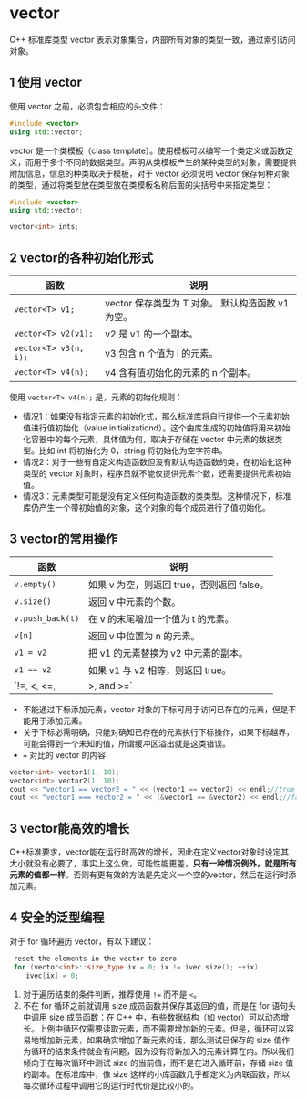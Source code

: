 # vector

C++ 标准库类型 vector 表示对象集合，内部所有对象的类型一致，通过索引访问对象。

## 1 使用 vector

使用 vector 之前，必须包含相应的头文件：

```cpp
#include <vector>
using std::vector;
```

vector 是一个类模板（class template）。使用模板可以编写一个类定义或函数定义，而用于多个不同的数据类型。声明从类模板产生的某种类型的对象，需要提供附加信息，信息的种类取决于模板，对于 vector 必须说明 vector 保存何种对象的类型，通过将类型放在类型放在类模板名称后面的尖括号中来指定类型：

```cpp
#include <vector>
using std::vector;

vector<int> ints;
```

## 2 vector的各种初始化形式

函数 | 说明
---|---
`vector<T> v1;` | vector 保存类型为 T 对象。 默认构造函数 v1 为空。
`vector<T> v2(v1);` | v2 是 v1 的一个副本。
`vector<T> v3(n, i);` | v3 包含 n 个值为 i 的元素。
`vector<T> v4(n);` | v4 含有值初始化的元素的 n 个副本。

使用 `vector<T> v4(n);` 是，元素的初始化规则：

- 情况1：如果没有指定元素的初始化式，那么标准库将自行提供一个元素初始值进行值初始化（value initializationd）。这个由库生成的初始值将用来初始化容器中的每个元素，具体值为何，取决于存储在 vector 中元素的数据类型。比如 int 将初始化为 0，string 将初始化为空字符串。
- 情况2：对于一些有自定义构造函数但没有默认构造函数的类，在初始化这种类型的 vector 对象时，程序员就不能仅提供元素个数，还需要提供元素初始值。
- 情况3：元素类型可能是没有定义任何构造函数的类类型。这种情况下，标准库仍产生一个带初始值的对象，这个对象的每个成员进行了值初始化。

## 3 vector的常用操作

函数 | 说明
---|---
`v.empty()` | 如果 v 为空，则返回 true，否则返回 false。
`v.size()` | 返回 v 中元素的个数。
`v.push_back(t)` | 在 v 的末尾增加一个值为 t 的元素。
`v[n]` | 返回 v 中位置为 n 的元素。
`v1 = v2` | 把 v1 的元素替换为 v2 中元素的副本。
`v1 == v2` | 如果 v1 与 v2 相等，则返回 true。
`!=, <, <=, | >, and >=` | 保持这些操作符惯有的含义

- 不能通过下标添加元素，vector 对象的下标可用于访问已存在的元素，但是不能用于添加元素。
- 关于下标必需明确，只能对确知已存在的元素执行下标操作，如果下标越界，可能会得到一个未知的值，所谓缓冲区溢出就是这类错误。
- `=` 对比的 vector 的内容

```cpp
vector<int> vector1(1, 10);
vector<int> vector2(1, 10);
cout << "vector1 == vector2 = " << (vector1 == vector2) << endl;//true
cout << "vector1 === vector2 = " << (&vector1 == &vector2) << endl;//false

```

## 3 vector能高效的增长

C++标准要求，vector能在运行时高效的增长，因此在定义vector对象时设定其大小就没有必要了，事实上这么做，可能性能更差，**只有一种情况例外，就是所有元素的值都一样**。否则有更有效的方法是先定义一个空的vector，然后在运行时添加元素。

## 4 安全的泛型编程

对于 for 循环遍历 vector，有以下建议：

```cpp
 reset the elements in the vector to zero
 for (vector<int>::size_type ix = 0; ix != ivec.size(); ++ix)
    ivec[ix] = 0;
```

1. 对于遍历结束的条件判断，推荐使用 `!=` 而不是 `<`。
2. 不在 for 循环之前就调用 size 成员函数并保存其返回的值，而是在 for 语句头中调用 size 成员函数：在 C++ 中，有些数据结构（如 vector）可以动态增长。上例中循环仅需要读取元素，而不需要增加新的元素。但是，循环可以容易地增加新元素，如果确实增加了新元素的话，那么测试已保存的 size 值作为循环的结束条件就会有问题，因为没有将新加入的元素计算在内。所以我们倾向于在每次循环中测试 size 的当前值，而不是在进入循环前，存储 size 值的副本。在标准库中，像 size 这样的小库函数几乎都定义为内联函数，所以每次循环过程中调用它的运行时代价是比较小的。
